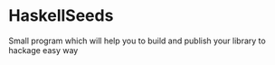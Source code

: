 HaskellSeeds
============

Small program which will help you to build and publish your library to hackage easy way
